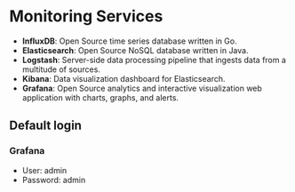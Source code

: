 # Monitoring Services

- **InfluxDB**: Open Source time series database written in Go.
- **Elasticsearch**: Open Source NoSQL database written in Java.
- **Logstash**: Server-side data processing pipeline that ingests data from a multitude of sources.
- **Kibana**: Data visualization dashboard for Elasticsearch.
- **Grafana**: Open Source analytics and interactive visualization web application with charts, graphs, and alerts.

## Default login

### Grafana

- User: admin
- Password: admin
